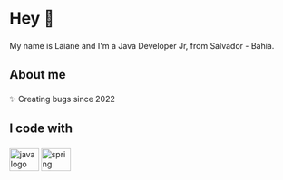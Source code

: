 <h1 align="left">Hey 👋</h1>

###

<p align="left">My name is Laiane and I'm a Java Developer Jr, from Salvador - Bahia.</p>

###

<h2 align="left">About me</h2>

###

<p align="left">✨ Creating bugs since 2022<br>

###

<h2 align="left">I code with</h2>

###

<div align="left">
  <img src="https://www.svgrepo.com/show/303388/java-4-logo.svg" height="40" width="52" alt="java logo"  />
  <img src="https://www.svgrepo.com/show/376350/spring.svg" height="40" width="52" alt="spring logo"  />
</div>

###
